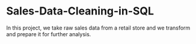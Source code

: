 # Sales-Data-Cleaning-in-SQL
In this project, we take raw sales data from a retail store and we transform and prepare it for further analysis.
